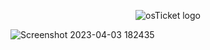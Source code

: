 <p align="center">
<img src="https://i.imgur.com/Clzj7Xs.png" alt="osTicket logo"/>
</p>



![Screenshot 2023-04-03 182435](https://user-images.githubusercontent.com/129751851/229794868-25b37f9d-be9b-4033-b57a-c7be9aa3500a.png)
